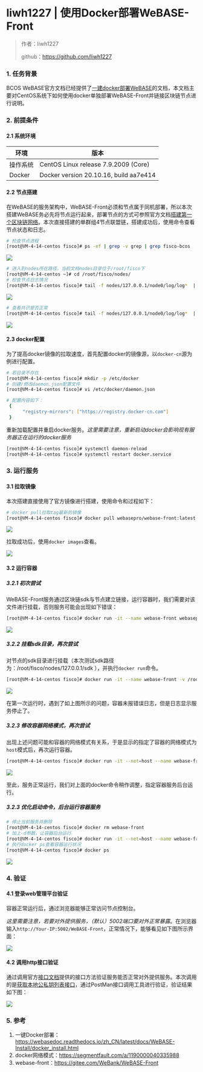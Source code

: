 # liwh1227 | 使用Docker部署WeBASE-Front

> 作者：liwh1227
>
> github：https://github.com/liwh1227

### 1. 任务背景

BCOS WeBASE官方文档已经提供了[一建docker部署WeBASE](https://webasedoc.readthedocs.io/zh_CN/latest/docs/WeBASE-Install/docker_install.html)的文档，本文档主要对CentOS系统下如何使用docker单独部署WeBASE-Front并链接区块链节点进行说明。

### 2. 前提条件

#### 2.1 系统环境

| 环境     | 版本                                   |
| -------- | -------------------------------------- |
| 操作系统 | CentOS Linux release 7.9.2009 (Core)   |
| Docker   | Docker version 20.10.16, build aa7e414 |

#### 2.2 节点搭建

在WeBASE的服务架构中，WeBASE-Front必须和节点属于同机部署，所以本次搭建WeBASE务必先将节点运行起来，部署节点的方式可参照官方文档[搭建第一个区块链网络](https://fisco-bcos-documentation.readthedocs.io/zh_CN/latest/docs/installation.html)。本次直接搭建的单群组4节点联盟链，搭建成功后，使用命令查看节点状态和日志。

```bash
# 检查节点进程
[root@VM-4-14-centos fisco]# ps -ef | grep -v grep | grep fisco-bcos
```

![](pic/1-check-node-process.png)

```bash
# 进入到nodes所在路径，当前文档nodes目录位于/root/fisco下
[root@VM-4-14-centos ~]# cd /root/fisco/nodes/
# 检查节点日志情况
[root@VM-4-14-centos fisco]# tail -f nodes/127.0.0.1/node0/log/log*  | grep connected
```

![](pic/2-check-log.gif)

```bash
# 查看共识是否正常
[root@VM-4-14-centos fisco]# tail -f nodes/127.0.0.1/node0/log/log*  | grep +++
```

![](pic/3-check-consensus.gif)

#### 2.3 docker配置

为了提高docker镜像的拉取速度，首先配置docker的镜像源，以`docker-cn`源为例进行配置。

```bash
# 若目录不存在
[root@VM-4-14-centos fisco]# mkdir -p /etc/docker
# 创建/修改daemon.json配置文件
[root@VM-4-14-centos fisco]# vi /etc/docker/daemon.json

# 配置内容如下：
 {
      "registry-mirrors": ["https://registry.docker-cn.com"]                                                                                                                           
 }
```

重新加载配置并重启docker服务。*这里需要注意，重新启动docker会影响现有服务器正在运行的docker服务*

```bash
[root@VM-4-14-centos fisco]# systemctl daemon-reload
[root@VM-4-14-centos fisco]# systemctl restart docker.service
```

### 3. 运行服务

#### 3.1 拉取镜像

本次搭建直接使用了官方镜像进行搭建，使用命令和过程如下：

```bash
# docker pull拉取tag最新的镜像
[root@VM-4-14-centos fisco]# docker pull webasepro/webase-front:latest
```

![](pic/4-docker-pull.gif)

拉取成功后，使用`docker images`查看。

![](pic/5-docker-images.png)

#### 3.2 运行容器

##### 3.2.1 初次尝试

WeBASE-Front服务通过区块链sdk与节点建立链接，运行容器时，我们需要对该文件进行挂载，否则服务可能会出现如下错误：

```bash
[root@VM-4-14-centos fisco]# docker run -it --name webase-front webasepro/webase-front:latest
```

![](pic/6-docker-run-err.png)

##### 3.2.2 挂载sdk目录，再次尝试

对节点的sdk目录进行挂载（本次测试sdk路径为：/root/fisco/nodes/127.0.0.1/sdk ），并执行`docker run`命令。

```bash
[root@VM-4-14-centos fisco]# docker run -it --name webase-front -v /root/fisco/nodes/127.0.0.1/sdk:/dist/sdk -d webasepro/webase-front:latest
```

![](pic/7-tomact.gif)

在第一次运行时，遇到了如上图所示的问题，容器未报错误日志，但是日志显示服务停止了。

##### 3.2.3 修改容器网络模式，再次尝试

出现上述问题可能和容器的网络模式有关系，于是显示的指定了容器的网络模式为`host`模式后，再次运行容器。

```bash
[root@VM-4-14-centos fisco]# docker run -it --net=host --name webase-front -v /root/fisco/nodes/127.0.0.1/sdk:/dist/sdk webasepro/webase-front:latest
```

![](pic/8-docker.png)

至此，服务正常运行，我们对上面的docker命令稍作调整，指定容器服务后台运行。

##### 3.2.3 优化启动命令，后台运行容器服务

```bash
# 停止当前服务并删除
[root@VM-4-14-centos fisco]# docker rm webase-front
# 加上-d参数，让容器后台运行
[root@VM-4-14-centos fisco]# docker run -it --net=host --name webase-front -v /root/fisco/nodes/127.0.0.1/sdk:/dist/sdk -d webasepro/webase-front:latest
# 执行docker ps查看容器运行状况
[root@VM-4-14-centos fisco]# docker ps
```

![](pic/9-docker-ps.png)

### 4. 验证

#### 4.1 登录web管理平台验证

容器正常运行后，通过浏览器能够正常访问节点控制台。

*这里需要注意，若要对外提供服务，（默认）5002端口要对外正常暴露*。在浏览器输入`http://Your-IP:5002/WeBASE-Front`，正常情况下，能够看见如下图所示界面：

![](pic/10-node-mgmt.png)

#### 4.2 调用http接口验证

通过调用官方[接口文档](https://webasedoc.readthedocs.io/zh_CN/latest/docs/WeBASE-Front/interface.html)提供的接口方法验证服务能否正常对外提供服务。本次调用的是[获取本地公私钥列表接口](https://webasedoc.readthedocs.io/zh_CN/latest/docs/WeBASE-Front/interface.html#id117)，通过PostMan接口调用工具进行验证，验证结果如下图：

![](pic/11-get.png)

### 5. 参考

1. 一键Docker部署：https://webasedoc.readthedocs.io/zh_CN/latest/docs/WeBASE-Install/docker_install.html
2. docker网络模式：https://segmentfault.com/a/1190000040335988
3. webase-front：https://gitee.com/WeBank/WeBASE-Front